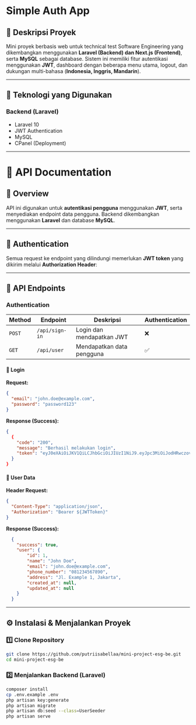 # Simple Auth App
## 📌 Deskripsi Proyek  
Mini proyek berbasis web untuk technical test Software Engineering yang dikembangkan menggunakan **Laravel (Backend) dan Next.js (Frontend)**, serta **MySQL** sebagai database. Sistem ini memiliki fitur autentikasi menggunakan **JWT**, dashboard dengan beberapa menu utama, logout, dan dukungan multi-bahasa (**Indonesia, Inggris, Mandarin**).

---

## 🚀 Teknologi yang Digunakan  
### **Backend (Laravel)**
- Laravel 10
- JWT Authentication
- MySQL
- CPanel (Deployment)

---
# 📌 API Documentation

## 📖 Overview  
API ini digunakan untuk **autentikasi pengguna** menggunakan **JWT**, serta menyediakan endpoint data pengguna. Backend dikembangkan menggunakan **Laravel** dan database **MySQL**.

---

## 🔑 Authentication  

Semua request ke endpoint yang dilindungi memerlukan **JWT token** yang dikirim melalui **Authorization Header**:  


---

## 📌 API Endpoints  

### **Authentication**
| Method | Endpoint       | Deskripsi                 | Authentication |
|--------|--------------|-------------------------|---------------|
| `POST` | `/api/sign-in`      | Login dan mendapatkan JWT | ❌ |
| `GET`  | `/api/user`       | Mendapatkan data pengguna | ✅ |

#### **🔹 Login**
**Request:**  
```json
{
  "email": "john.doe@example.com",
  "password": "password123"
}
```

**Response (Success):** 
```json
{
  {
    "code": "200",
    "message": "Berhasil melakukan login",
    "token": "eyJ0eXAiOiJKV1QiLCJhbGciOiJIUzI1NiJ9.eyJpc3MiOiJodHRwczovL21pbmktcHJvamVjdC5iZS5hY2xhc2luZG8ubmV0L2FwaS9zaWduLWluIiwiaWF0IjoxNzM5MDMzOTYyLCJleHAiOjE3MzkwMzc1NjIsIm5iZiI6MTczOTAzMzk2MiwianRpIjoia2JQdno4UmNPMlpmTWlSMiIsInN1YiI6IjEiLCJwcnYiOiIyM2JkNWM4OTQ5ZjYwMGFkYjM5ZTcwMWM0MDA4NzJkYjdhNTk3NmY3In0.7vkUUTU190uGZDFzNrTYkgYIn0Zj1lv5zfILZBsijWE"
  }
}
```
#### **🔹 User Data**
**Header Request:**  
```json
{
  "Content-Type": "application/json",
  "Authorization": "Bearer ${JWTToken}"
}
```

**Response (Success):** 
```json
  {
    "success": true,
    "user": {
        "id": 1,
        "name": "John Doe",
        "email": "john.doe@example.com",
        "phone_number": "081234567890",
        "address": "Jl. Example 1, Jakarta",
        "created_at": null,
        "updated_at": null
    }
  }
```
---
## ⚙️ Instalasi & Menjalankan Proyek  

### **1️⃣ Clone Repository**  
```bash
git clone https://github.com/putriisabellaa/mini-project-esg-be.git
cd mini-project-esg-be
```
### **2️⃣ Menjalankan Backend (Laravel)**  
```bash
composer install
cp .env.example .env
php artisan key:generate
php artisan migrate
php artisan db:seed --class=UserSeeder
php artisan serve
